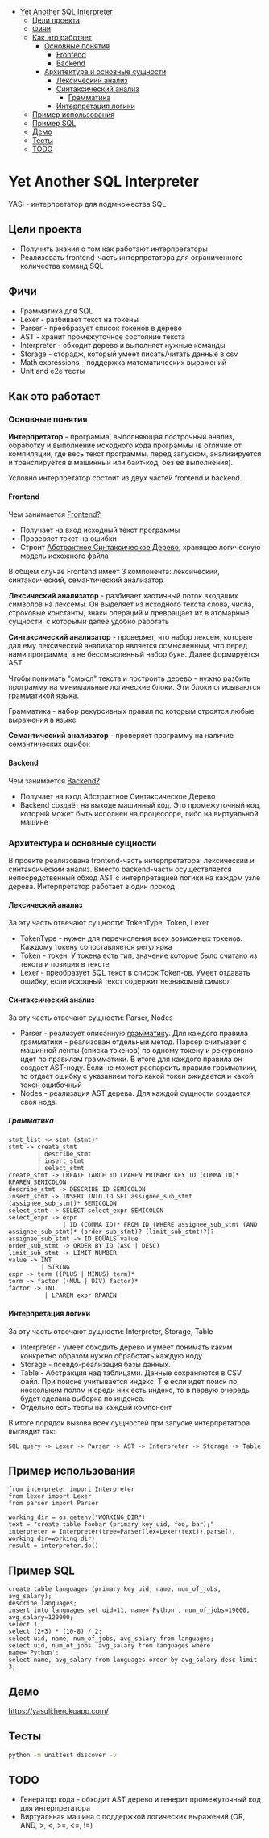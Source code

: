 - [Yet Another SQL Interpreter](#yet-another-sql-interpreter)
  * [Цели проекта](#цели-проекта)
  * [Фичи](#фичи)
  * [Как это работает](#как-это-работает)
    + [Основные понятия](#основные-понятия)
      - [Frontend](#frontend)
      - [Backend](#backend)
    + [Архитектура и основные сущности](#архитектура-и-основные-сущности)
      - [Лексический анализ](#лексический-анализ)
      - [Синтаксический анализ](#синтаксический-анализ)
        - [Грамматика](#грамматика)
      - [Интерпретация логики](#интерпретация-логики)
  * [Пример использования](#пример-использования)
  * [Пример SQL](#пример-sql)
  * [Демо](#демо)
  * [Тесты](#тесты)
  * [TODO](#todo)

# Yet Another SQL Interpreter

YASI - интерпретатор для подмножества SQL

## Цели проекта

- Получить знания о том как работают интерпретаторы
- Реализовать frontend-часть интерпретатора для ограниченного количества команд SQL

## Фичи

- Грамматика для SQL
- Lexer - разбивает текст на токены
- Parser - преобразует список токенов в дерево
- AST - хранит промежуточное состояние текста
- Interpreter - обходит дерево и выполняет нужные команды
- Storage - сторадж, который умеет писать/читать данные в csv
- Math expressions - поддержка математических выражений
- Unit and e2e тесты

## Как это работает

### Основные понятия

**Интерпретатор** - программа, выполняющая построчный анализ, обработку и выполнение исходного кода программы (в отличие от компиляции, где весь текст программы, перед запуском, анализируется и транслируется в машинный или байт-код, без её выполнения).

Условно интерпретатор состоит из двух частей frontend и backend.

#### Frontend

Чем занимается [Frontend?](https://ps-group.github.io/compilers/what_is_frontend)
 - Получает на вход исходный текст программы
 - Проверяет текст на ошибки
 - Строит [Абстрактное Синтаксическое Дерево](https://ps-group.github.io/compilers/ast.html), хранящее логическую модель исхожного файла

В общем случае Frontend имеет 3 компонента: лексический, синтаксический, семантический анализатор

**Лексический анализатор** -  разбивает хаотичный поток входящих символов на лексемы. Он выделяет из исходного текста слова, числа, строковые константы, знаки операций и превращает их в атомарные сущности, с которыми далее удобно работать

**Синтаксический анализатор** - проверяет, что набор лексем, которые дал ему лексический анализатор является осмысленным, что перед нами программа, а не бессмысленный набор букв. Далее формируется AST

Чтобы понимать "смысл" текста и построить дерево - нужно разбить программу на минимальные логические блоки. Эти блоки описываются [грамматикой языка](https://ps-group.github.io/compilers/grammars.html).

Грамматика - набор рекурсивных правил по которым строятся любые выражения в языке

**Семантический анализатор** - проверяет программу на наличие семантических ошибок



#### Backend

Чем занимается [Backend?](https://ps-group.github.io/compilers/what_is_backend)
 - Получает на вход Абстрактное Синтаксическое Дерево
 - Backend создаёт на выходе машинный код. Это промежуточный код, который может быть исполнен на процессоре, либо на виртуальной машине


### Архитектура и основные сущности

В проекте реализована frontend-часть интерпретатора: лексический и синтаксический анализ.
Вместо backend-части осуществляется непосредственный обход AST с интерпретацией логики на каждом узле дерева.
Интерпретатор работает в один проход

#### Лексический анализ ####
За эту часть отвечают сущности: TokenType, Token, Lexer

 - TokenType - нужен для перечисления всех возможных токенов. Каждому токену сопоставляется регулярка
 - Token - токен. У токена есть тип, значение которое было считано из текста и позиция в тексте
 - Lexer - преобразует SQL текст в список Token-ов. Умеет отдавать ошибку, если исходный текст содержит незнакомый символ

#### Синтаксический анализ ####
За эту часть отвечают сущности: Parser, Nodes
 - Parser - реализует описанную [грамматику](https://ps-group.github.io/compilers/grammars.html). Для каждого правила грамматики - реализован отдельный метод. 
   Парсер считывает с машинной ленты (списка токенов) по одному токену и рекурсивно идет по правилам грамматики.
   В итоге для каждого правила он создает AST-ноду.
   Если не может распарсить правило грамматики, то отдает ошибку с указанием того какой токен ожидается и какой токен ошибочный
 - Nodes - реализация AST дерева. Для каждой сущности создается своя нода.

##### Грамматика

```
stmt_list -> stmt (stmt)*
stmt -> create_stmt
        | describe_stmt 
        | insert_stmt
        | select_stmt
create_stmt -> CREATE TABLE ID LPAREN PRIMARY KEY ID (COMMA ID)* RPAREN SEMICOLON
describe_stmt -> DESCRIBE ID SEMICOLON
insert_stmt -> INSERT INTO ID SET assignee_sub_stmt (assignee_sub_stmt)* SEMICOLON
select_stmt -> SELECT select_expr SEMICOLON
select_expr -> expr 
               | ID (COMMA ID)* FROM ID (WHERE assignee_sub_stmt (AND assignee_sub_stmt)* (order_sub_stmt)? (limit_sub_stmt)?)?
assignee_sub_stmt -> ID EQUALS value
order_sub_stmt -> ORDER BY ID (ASC | DESC)
limit_sub_stmt -> LIMIT NUMBER
value -> INT 
         | STRING
expr -> term ((PLUS | MINUS) term)*
term -> factor ((MUL | DIV) factor)*
factor -> INT 
          | LPAREN expr RPAREN
```

#### Интерпретация логики ####
За эту часть отвечают сущности: Interpreter, Storage, Table
 - Interpreter - умеет обходить дерево и умеет понимать каким конкретно образом нужно обработать каждую ноду
 - Storage - псевдо-реализация базы данных.
 - Table - Абстракция над таблицами. Данные сохраняются в CSV файл. При поиске учитывается индекс. Т.е если идет поиск по нескольким полям и среди них есть индекс, то в первую очередь будет сделана выборка по индекса.
 - Отдельно есть тесты на каждый компонент



В итоге порядок вызова всех сущностей при запуске интерпретатора выглядит так:
```
SQL query -> Lexer -> Parser -> AST -> Interpreter -> Storage -> Table
```


## Пример использования

```
from interpreter import Interpreter
from lexer import Lexer
from parser import Parser

working_dir = os.getenv("WORKING_DIR")
text = "create table foobar (primary key uid, foo, bar);"
interpreter = Interpreter(tree=Parser(lex=Lexer(text)).parse(), working_dir=working_dir)
result = interpreter.do()
```

## Пример SQL

```
create table languages (primary key uid, name, num_of_jobs, avg_salary);
describe languages;
insert into languages set uid=11, name='Python', num_of_jobs=19000, avg_salary=120000;
select 1;
select (2+3) * (10-8) / 2;
select uid, name, num_of_jobs, avg_salary from languages;
select uid, num_of_jobs, avg_salary from languages where name='Python';
select name, avg_salary from languages order by avg_salary desc limit 3;
```

## Демо

https://yasqli.herokuapp.com/

## Тесты

``` bash
python -m unittest discover -v
```

## TODO
 - Генератор кода - обходит AST дерево и генерит промежуточный код для интерпретатора
 - Виртуальная машина с поддержкой логических выражений (OR, AND, >, <, >=, <=, !=)
